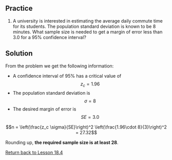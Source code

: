 <head>
<script src="https://polyfill.io/v3/polyfill.min.js?features=es6"></script>
<script id="MathJax-script" async src="https://cdn.jsdelivr.net/npm/mathjax@3/es5/tex-mml-chtml.js"></script>
</head>

## Practice
1. A university is interested in estimating the average daily commute time for its students. The population standard deviation is known to be 8 minutes. What sample size is needed to get a margin of error less than 3.0 for a 95% confidence interval?

## Solution
From the problem we get the following information:
* A confidence interval of 95% has a critical value of $$z_c = 1.96$$
* The population standard deviation is $$\sigma=8$$
* The desired margin of error is $$SE = 3.0$$

$$n = \left(\frac{z_c \sigma}{SE}\right)^2 \left(\frac{1.96\cdot 8}{3}\right)^2 = 27.32$$

Rounding up, __the required sample size is at least 28__.

[Return back to Lesson 18.4](../18_4_FindingN.md#practice)
